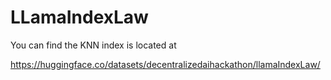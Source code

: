# LLamaIndexLaw
You can find the KNN index is located at

https://huggingface.co/datasets/decentralizedaihackathon/llamaIndexLaw/
